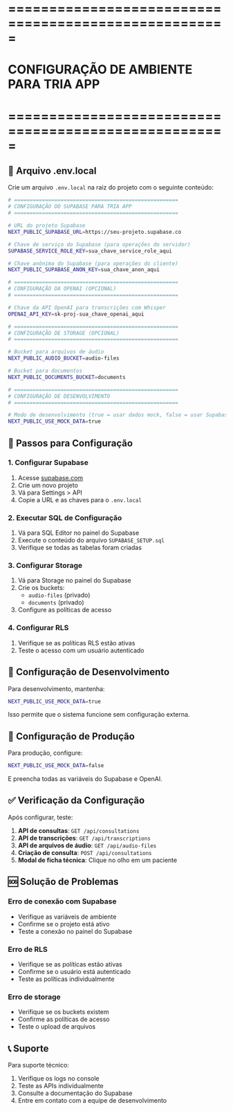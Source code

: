 # =====================================================
# CONFIGURAÇÃO DE AMBIENTE PARA TRIA APP
# =====================================================

## 📁 Arquivo .env.local

Crie um arquivo `.env.local` na raiz do projeto com o seguinte conteúdo:

```bash
# =====================================================
# CONFIGURAÇÃO DO SUPABASE PARA TRIA APP
# =====================================================

# URL do projeto Supabase
NEXT_PUBLIC_SUPABASE_URL=https://seu-projeto.supabase.co

# Chave de serviço do Supabase (para operações do servidor)
SUPABASE_SERVICE_ROLE_KEY=sua_chave_service_role_aqui

# Chave anônima do Supabase (para operações do cliente)
NEXT_PUBLIC_SUPABASE_ANON_KEY=sua_chave_anon_aqui

# =====================================================
# CONFIGURAÇÃO DA OPENAI (OPCIONAL)
# =====================================================

# Chave da API OpenAI para transcrições com Whisper
OPENAI_API_KEY=sk-proj-sua_chave_openai_aqui

# =====================================================
# CONFIGURAÇÃO DE STORAGE (OPCIONAL)
# =====================================================

# Bucket para arquivos de áudio
NEXT_PUBLIC_AUDIO_BUCKET=audio-files

# Bucket para documentos
NEXT_PUBLIC_DOCUMENTS_BUCKET=documents

# =====================================================
# CONFIGURAÇÃO DE DESENVOLVIMENTO
# =====================================================

# Modo de desenvolvimento (true = usar dados mock, false = usar Supabase)
NEXT_PUBLIC_USE_MOCK_DATA=true
```

## 🚀 Passos para Configuração

### 1. Configurar Supabase
1. Acesse [supabase.com](https://supabase.com)
2. Crie um novo projeto
3. Vá para Settings > API
4. Copie a URL e as chaves para o `.env.local`

### 2. Executar SQL de Configuração
1. Vá para SQL Editor no painel do Supabase
2. Execute o conteúdo do arquivo `SUPABASE_SETUP.sql`
3. Verifique se todas as tabelas foram criadas

### 3. Configurar Storage
1. Vá para Storage no painel do Supabase
2. Crie os buckets:
   - `audio-files` (privado)
   - `documents` (privado)
3. Configure as políticas de acesso

### 4. Configurar RLS
1. Verifique se as políticas RLS estão ativas
2. Teste o acesso com um usuário autenticado

## 🔧 Configuração de Desenvolvimento

Para desenvolvimento, mantenha:
```bash
NEXT_PUBLIC_USE_MOCK_DATA=true
```

Isso permite que o sistema funcione sem configuração externa.

## 🚀 Configuração de Produção

Para produção, configure:
```bash
NEXT_PUBLIC_USE_MOCK_DATA=false
```

E preencha todas as variáveis do Supabase e OpenAI.

## ✅ Verificação da Configuração

Após configurar, teste:

1. **API de consultas**: `GET /api/consultations`
2. **API de transcrições**: `GET /api/transcriptions`
3. **API de arquivos de áudio**: `GET /api/audio-files`
4. **Criação de consulta**: `POST /api/consultations`
5. **Modal de ficha técnica**: Clique no olho em um paciente

## 🆘 Solução de Problemas

### Erro de conexão com Supabase
- Verifique as variáveis de ambiente
- Confirme se o projeto está ativo
- Teste a conexão no painel do Supabase

### Erro de RLS
- Verifique se as políticas estão ativas
- Confirme se o usuário está autenticado
- Teste as políticas individualmente

### Erro de storage
- Verifique se os buckets existem
- Confirme as políticas de acesso
- Teste o upload de arquivos

## 📞 Suporte

Para suporte técnico:
1. Verifique os logs no console
2. Teste as APIs individualmente
3. Consulte a documentação do Supabase
4. Entre em contato com a equipe de desenvolvimento
